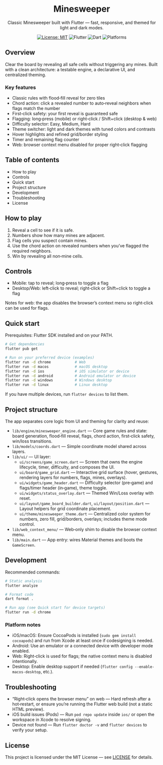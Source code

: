 <div align="center">

# Minesweeper

Classic Minesweeper built with Flutter — fast, responsive, and themed for light and dark modes.

[![License: MIT](https://img.shields.io/badge/License-MIT-blue.svg)](LICENSE)
![Flutter](https://img.shields.io/badge/Flutter-stable-02569B?logo=flutter&logoColor=white)
![Dart](https://img.shields.io/badge/Dart-3.x-0175C2?logo=dart&logoColor=white)
![Platforms](https://img.shields.io/badge/Platforms-Android·iOS·Web·macOS·Windows·Linux-2ea44f)

</div>

## Overview

Clear the board by revealing all safe cells without triggering any mines. Built with a clean architecture: a testable engine, a declarative UI, and centralized theming.

### Key features

- Classic rules with flood‑fill reveal for zero tiles
- Chord action: click a revealed number to auto‑reveal neighbors when flags match the number
- First‑click safety: your first reveal is guaranteed safe
- Flagging: long‑press (mobile) or right‑click / Shift+click (desktop & web)
- Difficulty selector: Easy, Medium, Hard
- Theme switcher: light and dark themes with tuned colors and contrasts
- Hover highlights and refined grid/border styling
- Timer and remaining flag counter
- Web: browser context menu disabled for proper right‑click flagging

## Table of contents

- How to play
- Controls
- Quick start
- Project structure
- Development
- Troubleshooting
- License

## How to play

1. Reveal a cell to see if it is safe.
2. Numbers show how many mines are adjacent.
3. Flag cells you suspect contain mines.
4. Use the chord action on revealed numbers when you’ve flagged the required neighbors.
5. Win by revealing all non‑mine cells.

## Controls

- Mobile: tap to reveal; long‑press to toggle a flag
- Desktop/Web: left‑click to reveal; right‑click or Shift+click to toggle a flag

Notes for web: the app disables the browser’s context menu so right‑click can be used for flags.

## Quick start

Prerequisites: Flutter SDK installed and on your PATH.

```bash
# Get dependencies
flutter pub get

# Run on your preferred device (examples)
flutter run -d chrome           # Web
flutter run -d macos            # macOS desktop
flutter run -d ios              # iOS simulator or device
flutter run -d android          # Android emulator or device
flutter run -d windows          # Windows desktop
flutter run -d linux            # Linux desktop
```

If you have multiple devices, run `flutter devices` to list them.

## Project structure

The app separates core logic from UI and theming for clarity and reuse:

- `lib/engine/minesweeper_engine.dart` — Core game rules and state: board generation, flood‑fill reveal, flags, chord action, first‑click safety, win/loss transitions.
- `lib/models/coords.dart` — Simple coordinate model shared across layers.
- `lib/ui/` — UI layer:
  - `ui/screens/game_screen.dart` — Screen that owns the engine lifecycle, timer, difficulty, and composes the UI.
  - `ui/board/game_grid.dart` — Interactive grid surface (hover, gestures, rendering layers for numbers, flags, mines, overlays).
  - `ui/widgets/game_header.dart` — Difficulty selector (pre‑game) and flags/timer header (in‑game), theme toggle.
  - `ui/widgets/status_overlay.dart` — Themed Win/Loss overlay with reset.
  - `ui/layout/game_board_builder.dart`, `ui/layout/position.dart` — Layout helpers for grid coordinate placement.
  - `ui/theme/minesweeper_theme.dart` — Centralized color system for numbers, zero fill, grid/borders, overlays; includes theme mode control.
- `lib/web_context_menu/` — Web‑only shim to disable the browser context menu.
- `lib/main.dart` — App entry: wires Material themes and boots the `GameScreen`.

## Development

Recommended commands:

```bash
# Static analysis
flutter analyze

# Format code
dart format .

# Run app (see Quick start for device targets)
flutter run -d chrome
```

### Platform notes

- iOS/macOS: Ensure CocoaPods is installed (`sudo gem install cocoapods`) and run from Xcode at least once if codesigning is needed.
- Android: Use an emulator or a connected device with developer mode enabled.
- Web: Right‑click is used for flags; the native context menu is disabled intentionally.
- Desktop: Enable desktop support if needed (`flutter config --enable-macos-desktop`, etc.).

## Troubleshooting

- “Right‑click opens the browser menu” on web — Hard refresh after a hot‑restart, or ensure you’re running the Flutter web build (not a static HTML preview).
- iOS build issues (Pods) — Run `pod repo update` inside `ios/` or open the workspace in Xcode to resolve signing.
- Device not found — Run `flutter doctor -v` and `flutter devices` to verify your setup.

## License

This project is licensed under the MIT License — see [LICENSE](LICENSE) for details.
